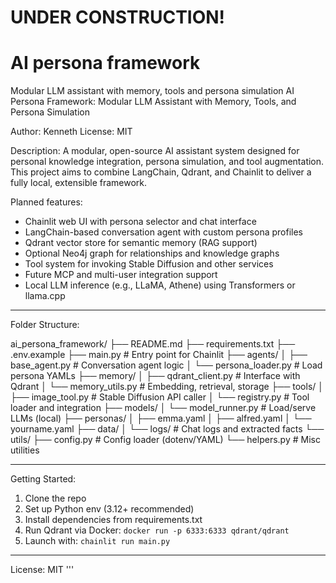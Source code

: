 # UNDER CONSTRUCTION!

# AI persona framework
 Modular LLM assistant with memory, tools and persona simulation
AI Persona Framework: Modular LLM Assistant with Memory, Tools, and Persona Simulation

Author: Kenneth
License: MIT

Description:
A modular, open-source AI assistant system designed for personal knowledge integration, persona simulation, and tool augmentation.
This project aims to combine LangChain, Qdrant, and Chainlit to deliver a fully local, extensible framework.

Planned features:
- Chainlit web UI with persona selector and chat interface
- LangChain-based conversation agent with custom persona profiles
- Qdrant vector store for semantic memory (RAG support)
- Optional Neo4j graph for relationships and knowledge graphs
- Tool system for invoking Stable Diffusion and other services
- Future MCP and multi-user integration support
- Local LLM inference (e.g., LLaMA, Athene) using Transformers or llama.cpp

---

Folder Structure:

ai_persona_framework/
├── README.md
├── requirements.txt
├── .env.example
├── main.py                # Entry point for Chainlit
├── agents/
│   ├── base_agent.py      # Conversation agent logic
│   └── persona_loader.py  # Load persona YAMLs
├── memory/
│   ├── qdrant_client.py   # Interface with Qdrant
│   └── memory_utils.py    # Embedding, retrieval, storage
├── tools/
│   ├── image_tool.py      # Stable Diffusion API caller
│   └── registry.py        # Tool loader and integration
├── models/
│   └── model_runner.py    # Load/serve LLMs (local)
├── personas/
│   ├── emma.yaml
│   ├── alfred.yaml
│   └── yourname.yaml
├── data/
│   └── logs/              # Chat logs and extracted facts
└── utils/
    ├── config.py          # Config loader (dotenv/YAML)
    └── helpers.py         # Misc utilities

---

Getting Started:
1. Clone the repo
2. Set up Python env (3.12+ recommended)
3. Install dependencies from requirements.txt
4. Run Qdrant via Docker: `docker run -p 6333:6333 qdrant/qdrant`
5. Launch with: `chainlit run main.py`

---

License: MIT
'''
